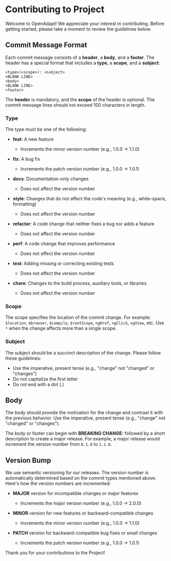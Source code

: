 # Contributing to Project

Welcome to OpenAdapt! We appreciate your interest in contributing. Before getting started, please take a moment to review the guidelines below.

## Commit Message Format

Each commit message consists of a **header**, a **body**, and a **footer**. The header has a special format that includes a **type**, a **scope**, and a **subject**:

```
<type>(<scope>): <subject>
<BLANK LINE>
<body>
<BLANK LINE>
<footer>
```

The **header** is mandatory, and the **scope** of the header is optional. The commit message lines should not exceed 100 characters in length.

### Type

The type must be one of the following:

- **feat**: A new feature
  - Increments the minor version number (e.g., 1.0.0 -> 1.1.0)

- **fix**: A bug fix
  - Increments the patch version number (e.g., 1.0.0 -> 1.0.1)

- **docs**: Documentation-only changes
  - Does not affect the version number

- **style**: Changes that do not affect the code's meaning (e.g., white-space, formatting)
  - Does not affect the version number

- **refactor**: A code change that neither fixes a bug nor adds a feature
  - Does not affect the version number

- **perf**: A code change that improves performance
  - Does not affect the version number

- **test**: Adding missing or correcting existing tests
  - Does not affect the version number

- **chore**: Changes to the build process, auxiliary tools, or libraries
  - Does not affect the version number

### Scope

The scope specifies the location of the commit change. For example: `$location`, `$browser`, `$compile`, `$rootScope`, `ngHref`, `ngClick`, `ngView`, etc. Use `*` when the change affects more than a single scope.

### Subject

The subject should be a succinct description of the change. Please follow these guidelines:
- Use the imperative, present tense (e.g., "change" not "changed" or "changes")
- Do not capitalize the first letter
- Do not end with a dot (.)

## Body

The body should provide the motivation for the change and contrast it with the previous behavior. Use the imperative, present tense (e.g., "change" not "changed" or "changes").

The body or footer can begin with **BREAKING CHANGE:** followed by a short description to create a major release. For example, a major release would increment the version number from `0.1.0` to `1.1.0`.

## Version Bump

We use semantic versioning for our releases. The version number is automatically determined based on the commit types mentioned above. Here's how the version numbers are incremented:

- **MAJOR** version for incompatible changes or major features
  - Increments the major version number (e.g., 1.0.0 -> 2.0.0)

- **MINOR** version for new features or backward-compatible changes
  - Increments the minor version number (e.g., 1.0.0 -> 1.1.0)

- **PATCH** version for backward-compatible bug fixes or small changes
  - Increments the patch version number (e.g., 1.0.0 -> 1.0.1)

Thank you for your contributions to the Project!